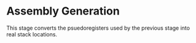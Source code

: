 # Assembly Generation

This stage converts the psuedoregisters used by the previous stage into real stack locations.
